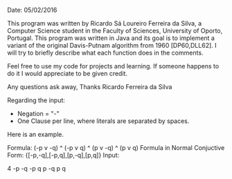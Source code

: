 Date: 05/02/2016
 
This program was written by Ricardo Sá Loureiro Ferreira da Silva,
a Computer Science student in the Faculty of Sciences, University of Oporto, Portugal.
This program was written in Java and its goal is
to implement a variant of the original Davis-Putnam algorithm from 1960 [DP60,DLL62].
I will try to briefly describe what each function does in the comments.
  
Feel free to use my code for projects and learning. If someone happens to do it I would
appreciate to be given credit.
  
Any questions ask away,
Thanks
Ricardo Ferreira da Silva

Regarding the input:

- Negation = "-"
- One Clause per line, where literals are separated by spaces.

Here is an example.

Formula: (-p v -q) ^ (-p v q) ^ (p v -q) ^ (p v q)
Formula in Normal Conjuctive Form: {[-p,-q],[-p,q],[p,-q],[p,q]}
Input:

4
-p -q
-p q
p -q
p q


